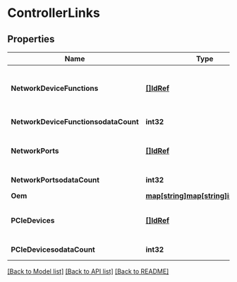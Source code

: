 # ControllerLinks

## Properties
Name | Type | Description | Notes
------------ | ------------- | ------------- | -------------
**NetworkDeviceFunctions** | [**[]IdRef**](idRef.md) | An array of references to the NetworkDeviceFunctions associated with this Network Controller. | [optional] 
**NetworkDeviceFunctionsodataCount** | **int32** | The number of items in a collection. | [optional] 
**NetworkPorts** | [**[]IdRef**](idRef.md) | An array of references to the NetworkPorts associated with this Network Controller. | [optional] 
**NetworkPortsodataCount** | **int32** | The number of items in a collection. | [optional] 
**Oem** | [**map[string]map[string]interface{}**](map[string]interface{}.md) | Oem extension object. | [optional] 
**PCIeDevices** | [**[]IdRef**](idRef.md) | An array of references to the PCIeDevices associated with this Network Controller. | [optional] 
**PCIeDevicesodataCount** | **int32** | The number of items in a collection. | [optional] 

[[Back to Model list]](../README.md#documentation-for-models) [[Back to API list]](../README.md#documentation-for-api-endpoints) [[Back to README]](../README.md)


